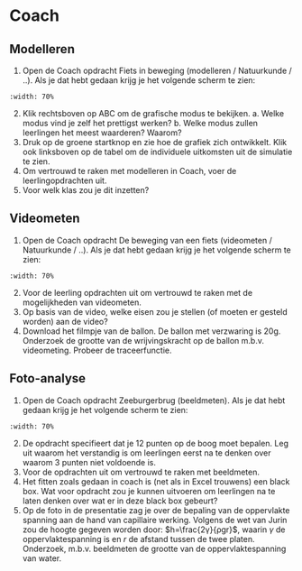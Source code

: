 # Coach

## Modelleren
1)	Open de Coach opdracht Fiets in beweging (modelleren / Natuurkunde / ..). Als je dat hebt gedaan krijg je het volgende scherm te zien:


```{figure} Figures/Coach1.png
:width: 70%
```

2)	Klik rechtsboven op ABC om de grafische modus te bekijken. 
a.	Welke modus vind je zelf het prettigst werken?
b.	Welke modus zullen leerlingen het meest waarderen? Waarom?
3)	Druk op de groene startknop en zie hoe de grafiek zich ontwikkelt. Klik ook linksboven op de tabel om de individuele uitkomsten uit de simulatie te zien.
4)	Om vertrouwd te raken met modelleren in Coach, voer de leerlingopdrachten uit.
5)	Voor welk klas zou je dit inzetten?

## Videometen
1)	Open de Coach opdracht  De beweging van een fiets (videometen / Natuurkunde / ..). Als je dat hebt gedaan krijg je het volgende scherm te zien:

```{figure} Figures/Coach2.png
:width: 70%
```

2)	Voor de leerling opdrachten uit om vertrouwd te raken met de mogelijkheden van videometen.
3)	Op basis van de video, welke eisen zou je stellen (of moeten er gesteld worden) aan de video?
4)	Download het filmpje van de ballon. De ballon met verzwaring is 20g. Onderzoek de grootte van de wrijvingskracht op de ballon m.b.v. videometing. Probeer de traceerfunctie. 

## Foto-analyse
1)	Open de Coach opdracht Zeeburgerbrug (beeldmeten). Als je dat hebt gedaan krijg je het volgende scherm te zien:

```{figure} Figures/Coach3.png
:width: 70%
```

2)  De opdracht specifieert dat je 12 punten op de boog moet bepalen. Leg uit waarom het verstandig is om leerlingen eerst na te denken over waarom 3 punten niet voldoende is.
3)  Voor de opdrachten uit om vertrouwd te raken met beeldmeten.
4)  Het fitten zoals gedaan in coach is (net als in Excel trouwens) een black box. Wat voor opdracht zou je kunnen uitvoeren om leerlingen na te laten denken over wat er in deze black box gebeurt?
5)  Op de foto in de presentatie zag je over de bepaling van de oppervlakte spanning aan de hand van capillaire werking. Volgens de wet van Jurin zou de hoogte gegeven worden door: $h=\frac{2γ}{ρgr}$, waarin $γ$ de oppervlaktespanning is en $r$ de afstand tussen de twee platen. Onderzoek, m.b.v. beeldmeten de grootte van de oppervlaktespanning van water.
